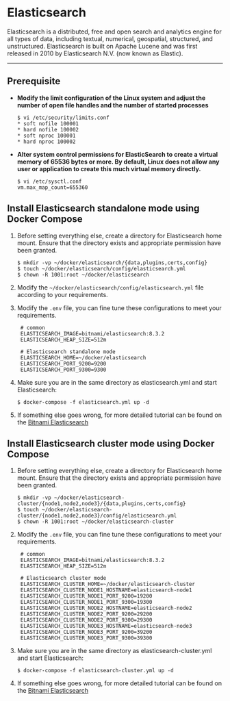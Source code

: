 # Elasticsearch

Elasticsearch is a distributed, free and open search and analytics engine for all types of data, including textual,
numerical, geospatial, structured, and unstructured. Elasticsearch is built on Apache Lucene and was first released in
2010 by Elasticsearch N.V. (now known as Elastic).

---

## Prerequisite

- **Modify the limit configuration of the Linux system and adjust the number of open file handles and the number of
  started processes**
   ```shell
   $ vi /etc/security/limits.conf 
   * soft nofile 100001
   * hard nofile 100002
   * soft nproc 100001
   * hard nproc 100002
   ```
- **Alter system control permissions for ElasticSearch to create a virtual memory of 65536 bytes or more. By default,
  Linux does not allow any user or application to create this much virtual memory directly.**
   ```shell
   $ vi /etc/sysctl.conf 
   vm.max_map_count=655360
   ```

## Install Elasticsearch standalone mode using Docker Compose

1. Before setting everything else, create a directory for Elasticsearch home mount. Ensure that the directory exists and
   appropriate permission have been granted.

   ```shell
   $ mkdir -vp ~/docker/elasticsearch/{data,plugins,certs,config}
   $ touch ~/docker/elasticsearch/config/elasticsearch.yml
   $ chown -R 1001:root ~/docker/elasticsearch
   ```

2. Modify the `~/docker/elasticsearch/config/elasticsearch.yml` file according to your requirements.

3. Modify the `.env` file, you can fine tune these configurations to meet your requirements.

   ```properties
    # common
    ELASTICSEARCH_IMAGE=bitnami/elasticsearch:8.3.2
    ELASTICSEARCH_HEAP_SIZE=512m
    
    # Elasticsearch standalone mode
    ELASTICSEARCH_HOME=~/docker/elasticsearch
    ELASTICSEARCH_PORT_9200=9200
    ELASTICSEARCH_PORT_9300=9300
   ```

4. Make sure you are in the same directory as elasticsearch.yml and start Elasticsearch:

   ```shell
   $ docker-compose -f elasticsearch.yml up -d
   ```

5. If something else goes wrong, for more detailed tutorial can be found on
   the [Bitnami Elasticsearch](https://hub.docker.com/r/bitnami/elasticsearch)

## Install Elasticsearch cluster mode using Docker Compose

1. Before setting everything else, create a directory for Elasticsearch home mount. Ensure that the directory exists and
   appropriate permission have been granted.

   ```shell
   $ mkdir -vp ~/docker/elasticsearch-cluster/{node1,node2,node3}/{data,plugins,certs,config}
   $ touch ~/docker/elasticsearch-cluster/{node1,node2,node3}/config/elasticsearch.yml
   $ chown -R 1001:root ~/docker/elasticsearch-cluster
   ```

2. Modify the `.env` file, you can fine tune these configurations to meet your requirements.

   ```properties
    # common
    ELASTICSEARCH_IMAGE=bitnami/elasticsearch:8.3.2
    ELASTICSEARCH_HEAP_SIZE=512m
    
    # Elasticsearch cluster mode
    ELASTICSEARCH_CLUSTER_HOME=~/docker/elasticsearch-cluster
    ELASTICSEARCH_CLUSTER_NODE1_HOSTNAME=elasticsearch-node1
    ELASTICSEARCH_CLUSTER_NODE1_PORT_9200=19200
    ELASTICSEARCH_CLUSTER_NODE1_PORT_9300=19300
    ELASTICSEARCH_CLUSTER_NODE2_HOSTNAME=elasticsearch-node2
    ELASTICSEARCH_CLUSTER_NODE2_PORT_9200=29200
    ELASTICSEARCH_CLUSTER_NODE2_PORT_9300=29300
    ELASTICSEARCH_CLUSTER_NODE3_HOSTNAME=elasticsearch-node3
    ELASTICSEARCH_CLUSTER_NODE3_PORT_9200=39200
    ELASTICSEARCH_CLUSTER_NODE3_PORT_9300=39300
   ```

3. Make sure you are in the same directory as elasticsearch-cluster.yml and start Elasticsearch:

   ```shell
   $ docker-compose -f elasticsearch-cluster.yml up -d
   ```

4. If something else goes wrong, for more detailed tutorial can be found on
   the [Bitnami Elasticsearch](https://hub.docker.com/r/bitnami/elasticsearch)
